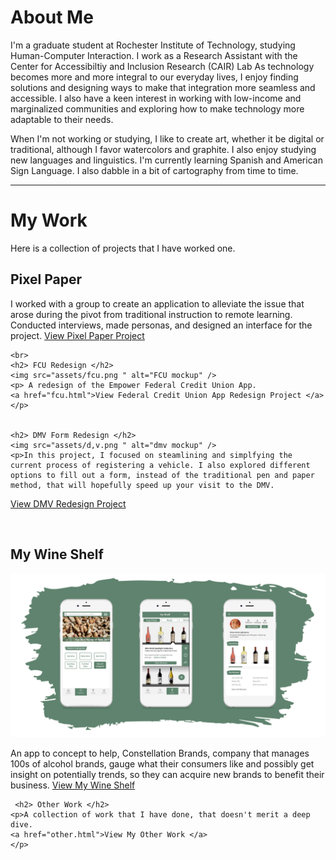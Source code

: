 
<html lang="en">
<head>
    <meta charset="UTF-8">
    <meta name="viewport" content="width=device-width, initial-scale=1.0">
    <title>Dymen Barkins</title>
</head>
<body>
    <h1>About Me</h1>
    <p>
        I'm a graduate student at Rochester Institute of Technology, studying Human-Computer Interaction. I work as a Research Assistant with the Center for Accessibiltiy and Inclusion Research (CAIR) Lab  As technology becomes more and more integral to our everyday lives, I enjoy finding solutions and designing ways to make that integration more seamless and accessible.  I also have a keen interest in working with low-income and marginalized communities and exploring how to make technology more adaptable to their needs.
    </p>
    <p>
        When I'm not working or studying, I like to create art, whether it be digital or traditional, although I favor watercolors and graphite. I also enjoy studying new languages and linguistics. I'm currently learning Spanish and American Sign Language. I also dabble in a bit of cartography from time to time.
    <hr>
    </p>
    <h1> My Work </h1>
    <p>Here is a collection of projects that I have worked one.</p>
    <h2> Pixel Paper </h2>
    <p>I worked with a group to create an application to alleviate the issue that arose during the pivot from traditional instruction to remote learning. Conducted interviews, made personas, and designed an interface for the project.
    <a href="https://people.rit.edu/~emc6595/HCIN620/teamWebsiteHCIN620/">View Pixel Paper Project </a>
    </p>
    
    <br>
    <h2> FCU Redesign </h2>
    <img src="assets/fcu.png " alt="FCU mockup" />
    <p> A redesign of the Empower Federal Credit Union App.
    <a href="fcu.html">View Federal Credit Union App Redesign Project </a>
    </p>


    <h2> DMV Form Redesign </h2>
    <img src="assets/d,v.png " alt="dmv mockup" />
    <p>In this project, I focused on steamlining and simplfying the current process of registering a vehicle. I also explored different options to fill out a form, instead of the traditional pen and paper method, that will hopefully speed up your visit to the DMV.
   <a href="dmv.html">View DMV Redesign Project </a>
    </p>

<br>
    <h2> My Wine Shelf </h2>
     <img src="assets/wine.png " alt="my wine shelf mockup" />
    <p>An app to concept to help, Constellation Brands, company that manages 100s of alcohol brands, gauge what their consumers like and possibly get insight on potentially trends, so they can acquire new brands to benefit their business.
     <a href="wine.html">View My Wine Shelf </a>
    </p>
   
     <h2> Other Work </h2>
    <p>A collection of work that I have done, that doesn't merit a deep dive.
    <a href="other.html">View My Other Work </a>
    </p>
    
    
    
</body>
</html>